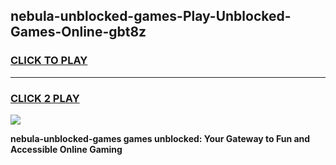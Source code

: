 
## nebula-unblocked-games-Play-Unblocked-Games-Online-gbt8z
<h3>
<a href="https://premium76.site?title=nebula-unblocked-games&ref=25A">CLICK TO PLAY</a></h3>
<hr>

<h3>
<a href="https://premium76.site?title=nebula-unblocked-games&ref=25A">CLICK 2 PLAY</a>
  
</h3>

<a href="https://premium76.site?title=nebula-unblocked-games&ref=25A"><img src="https://clearcache.store/games.png"></a>


**nebula-unblocked-games games unblocked: Your Gateway to Fun and Accessible Online Gaming**
